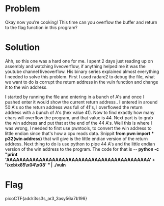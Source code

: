 # Problem
Okay now you're cooking! This time can you overflow the buffer and return to the flag function in this program?

# Solution
Ahh, so this one was a hard one for me. I spent 2 days just reading up on assembly and watching liveoverflow, if anything helped me it was the youtube channel liveoverflow. His binary series explained almost
everything I needed to solve this problem. First I used radare2 to debug the file, what we want to do is corrupt the return address in the vuln function and change it to the win address. 

I started by running the file and entering in a bunch of A's and once I pushed enter it would show the current return address.. I entered in around 50 A's so the return address was full of 41's, I overflowed
the return address with a bunch of A's (hex value 41). Now to find exactly how many chars will overflow the program, and that value is 44. Next part is to grab the win address and put that at the end of the 44
A's. Well this is where I was wrong, I needed to first use pwntools, to convert the win address to little endian since that's how a cpu reads data. Snippit **from pwn import * p32(win address)** that will
give is the little endian version of the return address. Next thing to do is use python to pipe 44 A's and the little endian version of the win address to the program. The code for that is --
**python -c "print 'AAAAAAAAAAAAAAAAAAAAAAAAAAAAAAAAAAAAAAAAAAAA' + '\xcb\x85\x04\x08' " | ./vuln**

# Flag
picoCTF{addr3ss3s_ar3_3asy56a7b196}
